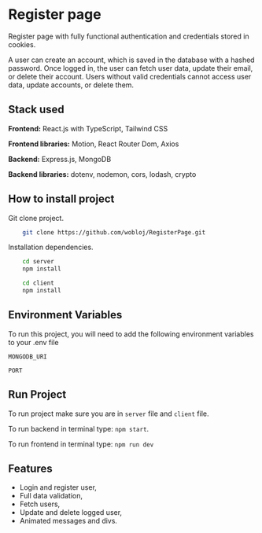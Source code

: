 
# Register page

Register page with fully functional authentication and credentials stored in cookies.

A user can create an account, which is saved in the database with a hashed password. Once logged in, the user can fetch user data, update their email, or delete their account. Users without valid credentials cannot access user data, update accounts, or delete them.

## Stack used

**Frontend:** React.js with TypeScript, Tailwind CSS

**Frontend libraries:** Motion, React Router Dom, Axios

**Backend:** Express.js, MongoDB

**Backend libraries:** dotenv, nodemon, cors, lodash, crypto


## How to install project

Git clone project.

```bash
    git clone https://github.com/wobloj/RegisterPage.git
```
Installation dependencies.

```bash
    cd server
    npm install
```

```bash
    cd client
    npm install
```
## Environment Variables

To run this project, you will need to add the following environment variables to your .env file

`MONGODB_URI`

`PORT`


## Run Project

To run project make sure you are in `server` file and `client` file.

To run backend in terminal type: `npm start`.

To run frontend in terminal type: `npm run dev`

## Features

- Login and register user,
- Full data validation,
- Fetch users,
- Update and delete logged user,
- Animated messages and divs.

